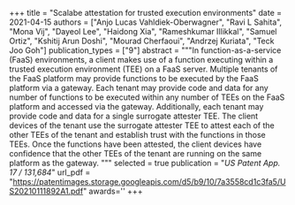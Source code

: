 +++
title = "Scalabe attestation for trusted execution environments"
date = 2021-04-15
authors = ["Anjo Lucas Vahldiek-Oberwagner", "Ravi L Sahita", "Mona Vij", "Dayeol Lee", "Haidong Xia", "Rameshkumar Illikkal", "Samuel Ortiz", "Kshitij Arun Doshi", "Mourad Cherfaoui", "Andrzej Kuriata", "Teck Joo Goh"]
publication_types = ["9"]
abstract = """In function-as-a-service (FaaS) environments, a client makes use of a function executing within a trusted execution environment (TEE) on a FaaS server. Multiple tenants of the FaaS platform may provide functions to be executed by the FaaS platform via a gateway. Each tenant may provide code and data for any number of functions to be executed within any number of TEEs on the FaaS platform and accessed via the gateway. Additionally, each tenant may provide code and data for a single surrogate attester TEE. The client devices of the tenant use the surrogate attester TEE to attest each of the other TEEs of the tenant and establish trust with the functions in those TEEs. Once the functions have been attested, the client devices have confidence that the other TEEs of the tenant are running on the same platform as the gateway. """
selected = true
publication = "*US Patent App. 17 / 131,684*"
url_pdf = "https://patentimages.storage.googleapis.com/d5/b9/10/7a3558cd1c3fa5/US20210111892A1.pdf"
awards=''
+++

